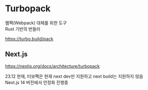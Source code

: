 # Turbopack 

웹팩(Webpack) 대체를 위한 도구  
Rust 기반의 번들러  

https://turbo.build/pack  

## Next.js

https://nextjs.org/docs/architecture/turbopack

23.12 현재, 터보팩은 현재 next dev만 지원하고 next build는 지원하지 않음  
Next.js 14 버전에서 안정화 진행중  